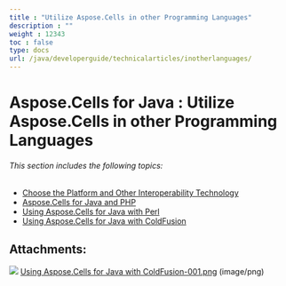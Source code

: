 ```yaml
---
title : "Utilize Aspose.Cells in other Programming Languages" 
description : "" 
weight : 12343 
toc : false
type: docs
url: /java/developerguide/technicalarticles/inotherlanguages/
---
```


# Aspose.Cells for Java : Utilize Aspose.Cells in other Programming Languages


###### This section includes the following topics:  

*   [Choose the Platform and Other Interoperability Technology](https://docs2.aspose.com/cells/java/developerguide/technicalarticles/inotherlanguages/choose+the+platform+and+other+interoperability+technology)
*   [Aspose.Cells for Java and PHP](https://docs2.aspose.com/cells/java/developerguide/technicalarticles/inotherlanguages/aspose.cells+for+java+and+php)
*   [Using Aspose.Cells for Java with Perl](https://docs2.aspose.com/cells/java/developerguide/technicalarticles/inotherlanguages/using+aspose.cells+for+java+with+perl)
*   [Using Aspose.Cells for Java with ColdFusion](https://docs2.aspose.com/cells/java/developerguide/technicalarticles/inotherlanguages/using+aspose.cells+for+java+with+coldfusion)

## Attachments:

![](https://docs2.aspose.com/cells/java/images/icons/bullet_blue.gif) [Using Aspose.Cells for Java with ColdFusion-001.png](https://docs2.aspose.com/cells/java/attachments/5276601/5472610.png) (image/png)  

